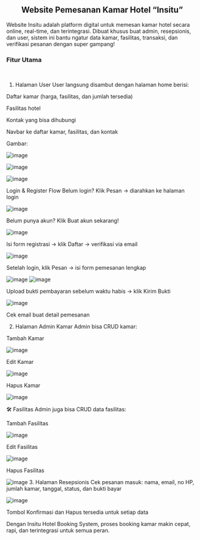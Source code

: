 <h2 align="center">Website Pemesanan Kamar Hotel “Insitu”</h2>
Website Insitu adalah platform digital untuk memesan kamar hotel secara online, real-time, dan terintegrasi. Dibuat khusus buat admin, resepsionis, dan user, sistem ini bantu ngatur data kamar, fasilitas, transaksi, dan verifikasi pesanan dengan super gampang!
<br><h3>Fitur Utama</h3><br>

1. Halaman User
User langsung disambut dengan halaman home berisi:

Daftar kamar (harga, fasilitas, dan jumlah tersedia)

Fasilitas hotel

Kontak yang bisa dihubungi

Navbar ke daftar kamar, fasilitas, dan kontak

Gambar:


![image](https://github.com/user-attachments/assets/c8efba09-4daa-4999-af89-811b2db01b81)

![image](https://github.com/user-attachments/assets/c36fe2d7-fefa-45eb-a567-f6bda61797b7)

![image](https://github.com/user-attachments/assets/c054cd84-5506-4f25-b87a-b3d1ba4dfd89)

 Login & Register Flow
Belum login? Klik Pesan → diarahkan ke halaman login

![image](https://github.com/user-attachments/assets/00405c11-7564-43c4-b84d-b96e5146d60b)

Belum punya akun? Klik Buat akun sekarang!

![image](https://github.com/user-attachments/assets/ffa30906-5c27-4efb-b254-da0cd72bbbf9)

Isi form registrasi → klik Daftar → verifikasi via email

![image](https://github.com/user-attachments/assets/55e63f40-c1d7-4706-a7ac-e20e989453ae)

Setelah login, klik Pesan → isi form pemesanan lengkap

![image](https://github.com/user-attachments/assets/d79f8f6b-5e85-4bff-9ba8-84f1df800501)
![image](https://github.com/user-attachments/assets/f161f0d0-be1c-4149-8e99-339e5b044d2a)

Upload bukti pembayaran sebelum waktu habis → klik Kirim Bukti

![image](https://github.com/user-attachments/assets/2109633a-cd55-4c37-b77d-50128a7325a6)

Cek email buat detail pemesanan

2. Halaman Admin
Kamar
Admin bisa CRUD kamar:

Tambah Kamar

![image](https://github.com/user-attachments/assets/bca4c838-495b-4fe8-a338-ef44a3158180)

Edit Kamar

![image](https://github.com/user-attachments/assets/1aa030d2-c016-4e48-8e3d-02c96dd2eb4c)

Hapus Kamar

![image](https://github.com/user-attachments/assets/bf59d66a-391d-48e4-8f86-ef339de38380)

🛠️ Fasilitas
Admin juga bisa CRUD data fasilitas:

Tambah Fasilitas

![image](https://github.com/user-attachments/assets/ab670749-8d53-4bb3-b733-0d7993c95377)

Edit Fasilitas

![image](https://github.com/user-attachments/assets/50f4f05f-ce47-45c6-ad78-19af94a80a46)

Hapus Fasilitas

![image](https://github.com/user-attachments/assets/5f57e1f0-bd3a-49a1-b40b-cc0624962810)
3. Halaman Resepsionis
Cek pesanan masuk: nama, email, no HP, jumlah kamar, tanggal, status, dan bukti bayar

![image](https://github.com/user-attachments/assets/32f063e0-6804-4999-ab9c-244d4d24e749)

Tombol Konfirmasi dan Hapus tersedia untuk setiap data

Dengan Insitu Hotel Booking System, proses booking kamar makin cepat, rapi, dan terintegrasi untuk semua peran. 


